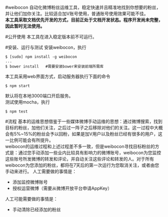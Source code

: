 #weibocon
自动化微博粉丝运维工具，稳定快速并且精准地找到你想要的粉丝，并让他们加你关注。比较适合加V账号使用，普通账号使用效果可能不佳。  
**本工具采取文档优先开发的方式，目前正处于文档开发状态。程序开发尚未完整，因此暂时无法使用。**

#公开使用
本工具在进入稳定版本前不可运行。

#安装、运行与测试
安装weibocon，执行
```
$ [sudo] npm install -g weibocon
...
$ bower install   #需要安装bower来安装前端所需库
```
本工具采用web界面方式，启动服务器执行下面的命令
```
$ npm start
```
默认将在本地3000端口开启服务。  
测试使用mocha，执行
```
$ npm test
```

#流程
基本的运维思想借鉴于一些媒体微博手动运维的思想：通过微博搜索，找到目标的粉丝，加他们关注，之后过一阵子之后移除对他们的关注。这一过程中大概会有5%~15%的粉丝会予以回粉，如果是加V用户以及粉丝已经有很多的用户，这一比例可能会有所提升。  
weibocon的运维过程和上述过程差不多一致，但是weibocon寻找目标粉丝的方式是：通过您手动添加一些业内比较具有影响力的微博账号，weibocon为您监控这些账号所发微博的转发和评论，并自动关注这些评论和转发的人。对于所有weibocon为您添加的粉丝，都将在7天后的第一次运行为您取消关注，或者由您手动来进行。
人工需要做的事情是：  

- 添加监控微博账号
- 授权运营微博（需要从微博开放平台申请AppKey）

人工可能需要做的事情是：  

- 手动清除已经添加的粉丝

